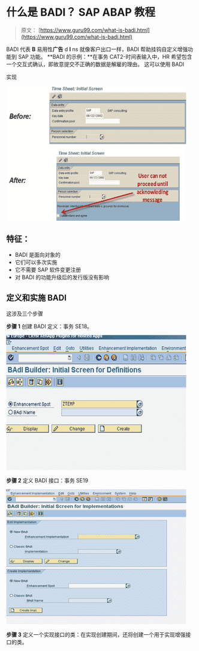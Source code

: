 # 什么是 BADI？ SAP ABAP 教程

> 原文： [https://www.guru99.com/what-is-badi.html](https://www.guru99.com/what-is-badi.html)

BADI 代表 **B** 易用性**广告** d **I** ns 就像客户出口一样，BADI 帮助挂钩自定义增强功能到 SAP 功能。 **BADI 的示例：**在事务 CAT2-时间表输入中，HR 希望包含一个交互式确认，即故意提交不正确的数据是解雇的理由。 这可以使用 BADI

实现

![What is BADI? SAP ABAP Tutorial](img/f3488eb87af178409b60af128d0c2a73.png "sap badi")

## 特征：

*   BADI 是面向对象的
*   它们可以多次实施
*   它不需要 SAP 软件变更注册
*   对 BADI 的功能升级后的发行版没有影响

## 定义和实施 BADI

这涉及三个步骤

**步骤 1** 创建 BADI 定义：事务 SE18。

![What is BADI? SAP ABAP Tutorial](img/423659e743fd1b88b183f2019a90eb7d.png "sap badi") 

**步骤 2** 定义 BADI 接口：事务 SE19

![What is BADI? SAP ABAP Tutorial](img/c8b44a200d2b4f804ec904d2c46bc27d.png "sap badi")

**步骤 3** 定义一个实现接口的类：在实现创建期间，还将创建一个用于实现增强接口的类。